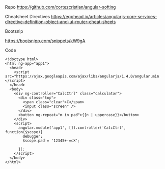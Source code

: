 Repo
https://github.com/cortezcristian/angular-softing

Cheatsheet Directives
https://egghead.io/articles/angularjs-core-services-directive-definition-object-and-ui-router-cheat-sheets


Bootsnip

https://bootsnipp.com/snippets/kW9gA

Code

```
<!doctype html>
<html ng-app="app1">
  <head>
    <script src="https://ajax.googleapis.com/ajax/libs/angularjs/1.4.0/angular.min.js"></script>
  </head>
  <body>
    <div ng-controller="CalcCtrl" class="calculator">
      <div class="top">
        <span class="clear">C</span>
        <input class="screen" />
      </div>
      <button ng-repeat="n in pad">{{n | uppercase}}</button>
    </div>
    <script>
      angular.module('app1', []).controller('CalcCtrl', function($scope){
        debugger;
        $scope.pad = '12345+-=cX';

      });
    </script>
  </body>
</html>

```
